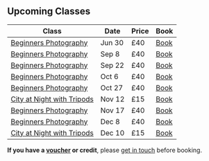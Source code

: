 ## Upcoming Classes

Class     | Date   | Price | Book
----------|--------|---------|------
[Beginners Photography](/beginners-photography/) | Jun 30 | £40 | <a href="https://ti.to/photo-school/photo-school-classes" class="btn btn--primary">Book</a>
[Beginners Photography](/beginners-photography/) | Sep 8 | £40 | <a href="https://ti.to/photo-school/photo-school-classes" class="btn btn--primary">Book</a>
[Beginners Photography](/beginners-photography/) | Sep 22 | £40 | <a href="https://ti.to/photo-school/photo-school-classes" class="btn btn--primary">Book</a>
[Beginners Photography](/beginners-photography/) | Oct 6 | £40 | <a href="https://ti.to/photo-school/photo-school-classes" class="btn btn--primary">Book</a>
[Beginners Photography](/beginners-photography/) | Oct 27 | £40 | <a href="https://ti.to/photo-school/photo-school-classes" class="btn btn--primary">Book</a>
[City at Night with Tripods](/city-at-night) | Nov 12 | £15   | <a href="https://ti.to/photo-school/birmingham-photo-walks" class="btn btn--primary">Book</a>
[Beginners Photography](/beginners-photography/) | Nov 17 | £40 | <a href="https://ti.to/photo-school/photo-school-classes" class="btn btn--primary">Book</a>
[Beginners Photography](/beginners-photography/) | Dec 8 | £40 | <a href="https://ti.to/photo-school/photo-school-classes" class="btn btn--primary">Book</a>
[City at Night with Tripods](/city-at-night) | Dec 10 | £15   | <a href="https://ti.to/photo-school/birmingham-photo-walks" class="btn btn--primary">Book</a>


**If you have a [voucher](/gift-vouchers/) or credit**, please [get in touch](/contact/) before booking.


